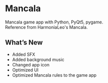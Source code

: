 # Mancala

Mancala game app with Python, PyQt5, pygame.  
Reference from HarmoniaLeo's Mancala.

## What’s New

- Added SFX  
- Added background music  
- Changed app icon  
- Optimized UI  
- Optimized Mancala rules to the game app
